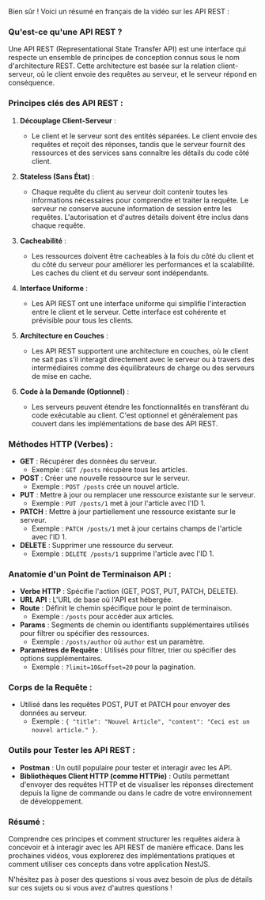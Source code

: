Bien sûr ! Voici un résumé en français de la vidéo sur les API REST :

### Qu'est-ce qu'une API REST ?

Une API REST (Representational State Transfer API) est une interface qui respecte un ensemble de principes de conception connus sous le nom d'architecture REST. Cette architecture est basée sur la relation client-serveur, où le client envoie des requêtes au serveur, et le serveur répond en conséquence.

### Principes clés des API REST :

1. **Découplage Client-Serveur** :

   - Le client et le serveur sont des entités séparées. Le client envoie des requêtes et reçoit des réponses, tandis que le serveur fournit des ressources et des services sans connaître les détails du code côté client.

2. **Stateless (Sans État)** :

   - Chaque requête du client au serveur doit contenir toutes les informations nécessaires pour comprendre et traiter la requête. Le serveur ne conserve aucune information de session entre les requêtes. L'autorisation et d'autres détails doivent être inclus dans chaque requête.

3. **Cacheabilité** :

   - Les ressources doivent être cacheables à la fois du côté du client et du côté du serveur pour améliorer les performances et la scalabilité. Les caches du client et du serveur sont indépendants.

4. **Interface Uniforme** :

   - Les API REST ont une interface uniforme qui simplifie l'interaction entre le client et le serveur. Cette interface est cohérente et prévisible pour tous les clients.

5. **Architecture en Couches** :

   - Les API REST supportent une architecture en couches, où le client ne sait pas s'il interagit directement avec le serveur ou à travers des intermédiaires comme des équilibrateurs de charge ou des serveurs de mise en cache.

6. **Code à la Demande (Optionnel)** :
   - Les serveurs peuvent étendre les fonctionnalités en transférant du code exécutable au client. C'est optionnel et généralement pas couvert dans les implémentations de base des API REST.

### Méthodes HTTP (Verbes) :

- **GET** : Récupérer des données du serveur.
  - Exemple : `GET /posts` récupère tous les articles.
- **POST** : Créer une nouvelle ressource sur le serveur.
  - Exemple : `POST /posts` crée un nouvel article.
- **PUT** : Mettre à jour ou remplacer une ressource existante sur le serveur.
  - Exemple : `PUT /posts/1` met à jour l'article avec l'ID 1.
- **PATCH** : Mettre à jour partiellement une ressource existante sur le serveur.
  - Exemple : `PATCH /posts/1` met à jour certains champs de l'article avec l'ID 1.
- **DELETE** : Supprimer une ressource du serveur.
  - Exemple : `DELETE /posts/1` supprime l'article avec l'ID 1.

### Anatomie d'un Point de Terminaison API :

- **Verbe HTTP** : Spécifie l'action (GET, POST, PUT, PATCH, DELETE).
- **URL API** : L'URL de base où l'API est hébergée.
- **Route** : Définit le chemin spécifique pour le point de terminaison.
  - Exemple : `/posts` pour accéder aux articles.
- **Params** : Segments de chemin ou identifiants supplémentaires utilisés pour filtrer ou spécifier des ressources.
  - Exemple : `/posts/author` où `author` est un paramètre.
- **Paramètres de Requête** : Utilisés pour filtrer, trier ou spécifier des options supplémentaires.
  - Exemple : `?limit=10&offset=20` pour la pagination.

### Corps de la Requête :

- Utilisé dans les requêtes POST, PUT et PATCH pour envoyer des données au serveur.
  - Exemple : `{ "title": "Nouvel Article", "content": "Ceci est un nouvel article." }`.

### Outils pour Tester les API REST :

- **Postman** : Un outil populaire pour tester et interagir avec les API.
- **Bibliothèques Client HTTP (comme HTTPie)** : Outils permettant d'envoyer des requêtes HTTP et de visualiser les réponses directement depuis la ligne de commande ou dans le cadre de votre environnement de développement.

### Résumé :

Comprendre ces principes et comment structurer les requêtes aidera à concevoir et à interagir avec les API REST de manière efficace. Dans les prochaines vidéos, vous explorerez des implémentations pratiques et comment utiliser ces concepts dans votre application NestJS.

N'hésitez pas à poser des questions si vous avez besoin de plus de détails sur ces sujets ou si vous avez d'autres questions !
